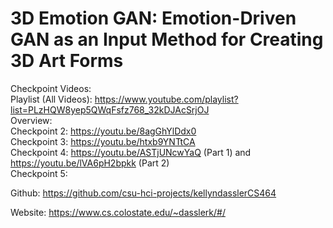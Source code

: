 # 3D Emotion GAN: Emotion-Driven GAN as an Input Method for Creating 3D Art Forms


Checkpoint Videos:   
Playlist (All Videos): https://www.youtube.com/playlist?list=PLzHQW8yep5QWqFsfz768_32kDJAcSrjOJ \
Overview:  
Checkpoint 2: https://youtu.be/8agGhYlDdx0 \
Checkpoint 3: https://youtu.be/htxb9YNTtCA \
Checkpoint 4: https://youtu.be/ASTjUNcwYaQ (Part 1) and https://youtu.be/lVA6pH2bpkk (Part 2) \
Checkpoint 5:  

Github: https://github.com/csu-hci-projects/kellyndasslerCS464 

Website: https://www.cs.colostate.edu/~dasslerk/#/ 

